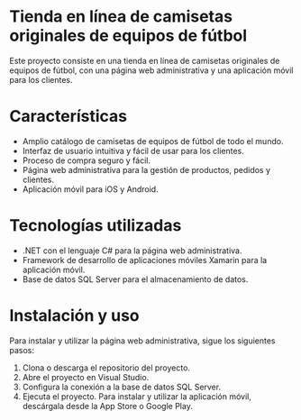 # Tienda en línea de camisetas originales de equipos de fútbol
Este proyecto consiste en una tienda en línea de camisetas originales de equipos de fútbol, con una página web administrativa y una aplicación móvil para los clientes.
# Características
* Amplio catálogo de camisetas de equipos de fútbol de todo el mundo.
* Interfaz de usuario intuitiva y fácil de usar para los clientes.
* Proceso de compra seguro y fácil.
* Página web administrativa para la gestión de productos, pedidos y clientes.
* Aplicación móvil para iOS y Android.
# Tecnologías utilizadas
* .NET con el lenguaje C# para la página web administrativa.
* Framework de desarrollo de aplicaciones móviles Xamarin para la aplicación móvil.
* Base de datos SQL Server para el almacenamiento de datos.
# Instalación y uso
Para instalar y utilizar la página web administrativa, sigue los siguientes pasos:

1. Clona o descarga el repositorio del proyecto.
2. Abre el proyecto en Visual Studio.
3. Configura la conexión a la base de datos SQL Server.
4. Ejecuta el proyecto.
Para instalar y utilizar la aplicación móvil, descárgala desde la App Store o Google Play.
